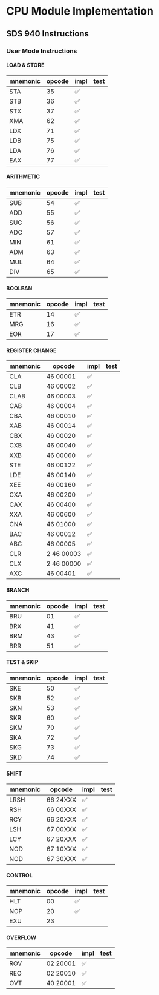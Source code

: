 # CPU Module Implementation

## SDS 940 Instructions

### User Mode Instructions

#### LOAD & STORE

|mnemonic|opcode|impl|test|
|--------|------|----|----|
|STA|35|✅||
|STB|36|✅||
|STX|37|✅||
|XMA|62|✅||
|LDX|71|✅||
|LDB|75|✅||
|LDA|76|✅||
|EAX|77|✅||

#### ARITHMETIC

|mnemonic|opcode|impl|test|
|--------|------|----|----|
|SUB|54|✅||
|ADD|55|✅||
|SUC|56|✅||
|ADC|57|✅||
|MIN|61|✅||
|ADM|63|✅||
|MUL|64|✅||
|DIV|65|✅||

#### BOOLEAN

|mnemonic|opcode|impl|test|
|--------|------|----|----|
|ETR|14|✅||
|MRG|16|✅||
|EOR|17|✅||

#### REGISTER CHANGE

|mnemonic|opcode|impl|test|
|--------|------|----|----|
|CLA|46 00001|✅||
|CLB|46 00002|✅||
|CLAB|46 00003|✅||
|CAB|46 00004|✅||
|CBA|46 00010|✅||
|XAB|46 00014|✅||
|CBX|46 00020|✅||
|CXB|46 00040|✅||
|XXB|46 00060|✅||
|STE|46 00122|✅||
|LDE|46 00140|✅||
|XEE|46 00160|✅||
|CXA|46 00200|✅||
|CAX|46 00400|✅||
|XXA|46 00600|✅||
|CNA|46 01000|✅||
|BAC|46 00012|✅||
|ABC|46 00005|✅||
|CLR|2 46 00003|✅||
|CLX|2 46 00000|✅||
|AXC|46 00401|✅||

#### BRANCH

|mnemonic|opcode|impl|test|
|--------|------|----|----|
|BRU|01|✅||
|BRX|41|✅||
|BRM|43|✅||
|BRR|51|✅||

#### TEST & SKIP

|mnemonic|opcode|impl|test|
|--------|------|----|----|
|SKE|50|✅||
|SKB|52|✅||
|SKN|53|✅||
|SKR|60|✅||
|SKM|70|✅||
|SKA|72|✅||
|SKG|73|✅||
|SKD|74|✅||

#### SHIFT

|mnemonic|opcode|impl|test|
|--------|------|----|----|
|LRSH|66 24XXX|✅||
|RSH|66 00XXX|✅||
|RCY|66 20XXX|✅||
|LSH|67 00XXX|✅||
|LCY|67 20XXX|✅||
|NOD|67 10XXX|✅||
|NOD|67 30XXX|✅||

#### CONTROL

|mnemonic|opcode|impl|test|
|--------|------|----|----|
|HLT|00|✅||
|NOP|20|✅||
|EXU|23|||

#### OVERFLOW

|mnemonic|opcode|impl|test|
|--------|------|----|----|
|ROV|02 20001|✅||
|REO|02 20010|✅||
|OVT|40 20001|✅||
